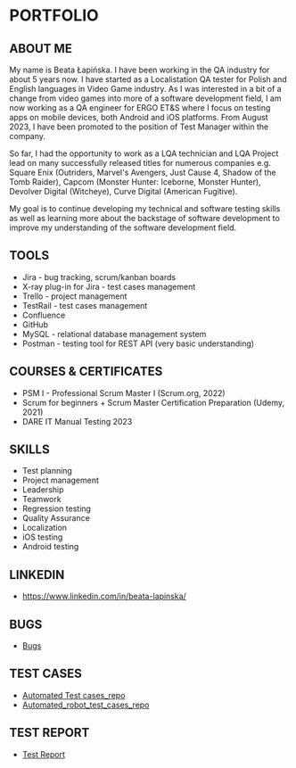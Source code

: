 # PORTFOLIO


## ABOUT ME
My name is Beata Łapińska. I have been working in the QA industry for about 5 years now. I have started as a Localistation QA tester for Polish and English languages in Video Game industry. As I was interested in a bit of a change from video games into more of a software development field, I am now working as a QA engineer for ERGO ET&S where I focus on testing apps on mobile devices, both Android and iOS platforms.
From August 2023, I have been promoted to the position of Test Manager within the company.

So far, I had the opportunity to work as a LQA technician and LQA Project lead on many successfully released titles for numerous companies e.g. Square Enix (Outriders, Marvel's Avengers, Just Cause 4, Shadow of the Tomb Raider), Capcom (Monster Hunter: Iceborne, Monster Hunter), Devolver Digital (Witcheye), Curve Digital (American Fugitive).

My goal is to continue developing my technical and software testing skills as well as learning more about the backstage of software development to improve my understanding of the software development field.



## TOOLS

* Jira - bug tracking, scrum/kanban boards
* X-ray plug-in for Jira - test cases management
* Trello - project management
* TestRail - test cases management
* Confluence
* GitHub
* MySQL - relational database management system
* Postman - testing tool for REST API (very basic understanding)


## COURSES & CERTIFICATES

* PSM I - Professional Scrum Master I (Scrum.org, 2022)
* Scrum for beginners + Scrum Master Certification Preparation (Udemy, 2021)
* DARE IT Manual Testing 2023

## SKILLS
* Test planning
* Project management
* Leadership
* Teamwork
* Regression testing
* Quality Assurance
* Localization
* iOS testing
* Android testing

## LINKEDIN
* https://www.linkedin.com/in/beata-lapinska/

## BUGS
* [Bugs](https://drive.google.com/drive/folders/1c7sUt2nZBE3CN00i_KYimq3fL72mAYIJ?usp=drive_link)
## TEST CASES
* [Automated Test cases_repo](https://github.com/blapinska1/Challenge_portfolio_python_beata_lapinska)
* [Automated_robot_test_cases_repo](https://github.com/blapinska1/Challenge_portfolio_python_robotframework_beata_lapinska)
## TEST REPORT
* [Test Report](https://drive.google.com/drive/folders/1c7sUt2nZBE3CN00i_KYimq3fL72mAYIJ?usp=drive_link)


